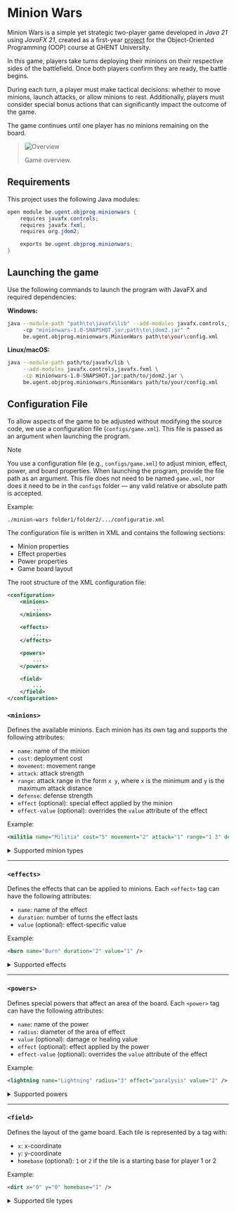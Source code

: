 # Minion Wars

Minion Wars is a simple yet strategic two-player game developed in *Java 21* using *JavaFX 21*, created as a first-year [project](https://github.ugent.be/Prog2/Objprog-project-2024-2025) for the Object-Oriented Programming (OOP) course at GHENT University.

In this game, players take turns deploying their minions on their respective sides of the battlefield. Once both players confirm they are ready, the battle begins.

During each turn, a player must make tactical decisions: whether to move minions, launch attacks, or allow minions to rest. Additionally, players must consider special bonus actions that can significantly impact the outcome of the game.

The game continues until one player has no minions remaining on the board.

> <img src="images/overview2.png" alt="Overview" />
> <p>Game overview.</p>

## Requirements

This project uses the following Java modules:

```java
open module be.ugent.objprog.minionwars {
    requires javafx.controls;
    requires javafx.fxml;
    requires org.jdom2;

    exports be.ugent.objprog.minionwars;
}
```
## Launching the game

Use the following commands to launch the program with JavaFX and required dependencies:

**Windows:**
```bash
java --module-path "path\to\javafx\lib" --add-modules javafx.controls,javafx.fxml ^
     -cp "minionwars-1.0-SNAPSHOT.jar;path\to\jdom2.jar" ^
     be.ugent.objprog.minionwars.MinionWars path\to\your\config.xml
```
**Linux/macOS:**
```bash
java --module-path path/to/javafx/lib \
     --add-modules javafx.controls,javafx.fxml \
     -cp minionwars-1.0-SNAPSHOT.jar:path/to/jdom2.jar \
     be.ugent.objprog.minionwars.MinionWars path/to/your/config.xml
```

## Configuration File

To allow aspects of the game to be adjusted without modifying the source code, we use a configuration file (`configs/game.xml`). This file is passed as an argument when launching the program.
> [!NOTE]
> You use a configuration file (e.g., `configs/game.xml`) to adjust minion, effect, power, and board properties. When launching the program, provide the file path as an argument. This file does not need to be named `game.xml`, nor does it need to be in the `configs` folder — any valid relative or absolute path is accepted.
> 
> Example:
> ```
> ./minion-wars folder1/folder2/.../configuratie.xml
> ```

The configuration file is written in XML and contains the following sections:

* Minion properties
* Effect properties
* Power properties
* Game board layout

The root structure of the XML configuration file:

```xml
<configuration>
    <minions>
        ...
    </minions>

    <effects>
        ...
    </effects>

    <powers>
        ...
    </powers>

    <field>
        ...
    </field>
</configuration>
```

### `<minions>`

Defines the available minions. Each minion has its own tag and supports the following attributes:

* `name`: name of the minion
* `cost`: deployment cost
* `movement`: movement range
* `attack`: attack strength
* `range`: attack range in the form `x y`, where `x` is the minimum and `y` is the maximum attack distance
* `defense`: defense strength
* `effect` (optional): special effect applied by the minion
* `effect-value` (optional): overrides the `value` attribute of the effect

Example:

```xml
<militia name="Militia" cost="5" movement="2" attack="1" range="1 3" defense="1" effect="paralysis" effect-value="1" />
```

<details>
<summary>Supported minion types</summary>

* `<militia>`
* `<spear>`
* `<sword>`
* `<axe>`
* `<archer>`
* `<scout>`
* `<cavalry>`
* `<heavy-cavalry>`
* `<mounted-archer>`
* `<catapult>`
* `<trebuchet>`

</details>

---

### `<effects>`

Defines the effects that can be applied to minions. Each `<effect>` tag can have the following attributes:

* `name`: name of the effect
* `duration`: number of turns the effect lasts
* `value` (optional): effect-specific value

Example:

```xml
<burn name="Burn" duration="2" value="1" />
```

<details>
<summary>Supported effects</summary>

* `<burn>`
* `<paralysis>`
* `<heal>`
* `<poison>`
* `<slow>`
* `<blindness>`
* `<rage>`

</details>

---

### `<powers>`

Defines special powers that affect an area of the board. Each `<power>` tag can have the following attributes:

* `name`: name of the power
* `radius`: diameter of the area of effect
* `value` (optional): damage or healing value
* `effect` (optional): effect applied by the power
* `effect-value` (optional): overrides the `value` attribute of the effect

Example:

```xml
<lightning name="Lightning" radius="3" effect="paralysis" value="2" />
```

<details>
<summary>Supported powers</summary>

* `<fireball>`
* `<lightning>`
* `<heal>`

</details>

---

### `<field>`

Defines the layout of the game board. Each tile is represented by a tag with:

* `x`: x-coordinate
* `y`: y-coordinate
* `homebase` (optional): `1` or `2` if the tile is a starting base for player 1 or 2

Example:

```xml
<dirt x="0" y="0" homebase="1" />
```

<details>
<summary>Supported tile types</summary>

* `<dirt>`: a basic walkable tile with no special effects
* `<forest>`: walkable, but it slows your minions down by 1
* `<mountains>`: walkable, but you can't attack from here
* `<water>`: not walkable, minions can’t move through it

</details>
